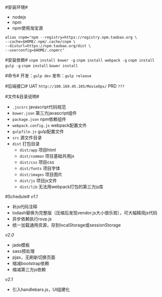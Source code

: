 #安装环境#
- nodejs
- npm
- npm使用淘宝源
```
alias cnpm="npm --registry=https://registry.npm.taobao.org \
--cache=$HOME/.npm/.cache/cnpm \
--disturl=https://npm.taobao.org/dist \
--userconfig=$HOME/.cnpmrc"
```

#安装依赖#
`cnpm install bower -g`
`cnpm install webpack -g`
`cnpm install gulp -g`
`cnpm install`
`bower install`

#命令#
开发：`gulp dev`
发布：`gulp release`

#后端接口#
UAT `http://180.169.45.105/MovieOps/`
PRD `???`

#文件&目录说明#
- `.jscsrc` javascript代码规范
- `bower.json` 第三方javascript组件
- `package.json` npm依赖组件
- `webpack.config.js` webpack配置文件
- `gulpfile.js` gulp配置文件
- `src` 源文件目录
- `dist` 打包目录
    - `dist/app` 项目html
    - `dist/common` 项目基础共用js
    - `dist/css` 项目css
    - `dist/fonts` 项目字体
    - `dist/images` 项目图片
    - `dist/js` 项目js文件
    - `dist/lib` 无法用webpack打包的第三方js库

#Schedule#
_v1.1_
- 补js代码注释
- lodash替换为完整版（压缩后发现vendor.js大小很乐观），可大幅精简js代码
- 异步依赖执行rsvp.js
- 统一加载通用资源，存到localStorage或sessionStorage

_v2.0_
- jade模板
- sass预处理
- pjax，无刷新切换页面
- 缩减bootstrap依赖
- 缩减第三方js依赖

_v2.1_
- 引入handlebars.js，UI组建化